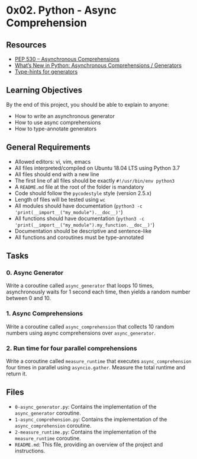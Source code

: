 # 0x02. Python - Async Comprehension

## Resources

- [PEP 530 – Asynchronous Comprehensions](https://www.python.org/dev/peps/pep-0530/)
- [What’s New in Python: Asynchronous Comprehensions / Generators](https://docs.python.org/3/whatsnew/3.6.html#whatsnew36-pep525)
- [Type-hints for generators](https://docs.python.org/3/library/typing.html#typing.Generator)

## Learning Objectives

By the end of this project, you should be able to explain to anyone:

- How to write an asynchronous generator
- How to use async comprehensions
- How to type-annotate generators

## General Requirements

- Allowed editors: vi, vim, emacs
- All files interpreted/compiled on Ubuntu 18.04 LTS using Python 3.7
- All files should end with a new line
- The first line of all files should be exactly `#!/usr/bin/env python3`
- A `README.md` file at the root of the folder is mandatory
- Code should follow the `pycodestyle` style (version 2.5.x)
- Length of files will be tested using `wc`
- All modules should have documentation (`python3 -c 'print(__import__("my_module").__doc__)'`)
- All functions should have documentation (`python3 -c 'print(__import__("my_module").my_function.__doc__)'`)
- Documentation should be descriptive and sentence-like
- All functions and coroutines must be type-annotated

## Tasks

### 0. Async Generator

Write a coroutine called `async_generator` that loops 10 times, asynchronously waits for 1 second each time, then yields a random number between 0 and 10.

### 1. Async Comprehensions

Write a coroutine called `async_comprehension` that collects 10 random numbers using async comprehensions over `async_generator`.

### 2. Run time for four parallel comprehensions

Write a coroutine called `measure_runtime` that executes `async_comprehension` four times in parallel using `asyncio.gather`. Measure the total runtime and return it.

## Files

- `0-async_generator.py`: Contains the implementation of the `async_generator` coroutine.
- `1-async_comprehension.py`: Contains the implementation of the `async_comprehension` coroutine.
- `2-measure_runtime.py`: Contains the implementation of the `measure_runtime` coroutine.
- `README.md`: This file, providing an overview of the project and instructions.
